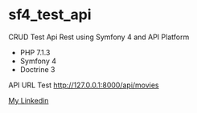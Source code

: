 # sf4_test_api
CRUD Test Api Rest using Symfony 4 and API Platform

- PHP 7.1.3
- Symfony 4
- Doctrine 3

API URL Test http://127.0.0.1:8000/api/movies

<a href="https://www.linkedin.com/in/joaopaulolndev/"> My Linkedin </a>
